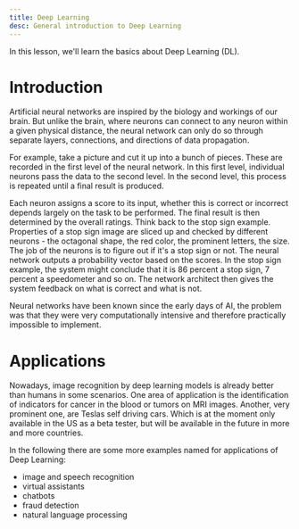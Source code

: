 ```yaml
---
title: Deep Learning
desc: General introduction to Deep Learning
---
```


In this lesson, we'll learn the basics about Deep Learning (DL).


# Introduction

Artificial neural networks are inspired by the biology and workings of our brain. But unlike the brain, where neurons can connect to any neuron within a given physical distance, the neural network can only do so through separate layers, connections, and directions of data propagation.

For example, take a picture and cut it up into a bunch of pieces. These are recorded in the first level of the neural network. In this first level, individual neurons pass the data to the second level. In the second level, this process is repeated until a final result is produced.

Each neuron assigns a score to its input, whether this is correct or incorrect depends largely on the task to be performed. The final result is then determined by the overall ratings. Think back to the stop sign example. Properties of a stop sign image are sliced ​​up and checked by different neurons - the octagonal shape, the red color, the prominent letters, the size. The job of the neurons is to figure out if it's a stop sign or not. The neural network outputs a probability vector based on the scores. In the stop sign example, the system might conclude that it is 86 percent a stop sign, 7 percent a speedometer and so on. The network architect then gives the system feedback on what is correct and what is not.

Neural networks have been known since the early days of AI, the problem was that they were very computationally intensive and therefore practically impossible to implement.  

# Applications

Nowadays, image recognition by deep learning models is already better than humans in some scenarios. One area of ​​application is the identification of indicators for cancer in the blood or tumors on MRI images. Another, very prominent one, are Teslas self driving cars. Which is at the moment only available in the US as a beta tester, but will be available in the future in more and more countries.

In the following there are some more examples named for applications of Deep Learning:
- image and speech recognition
- virtual assistants
- chatbots
- fraud detection
- natural language processing

